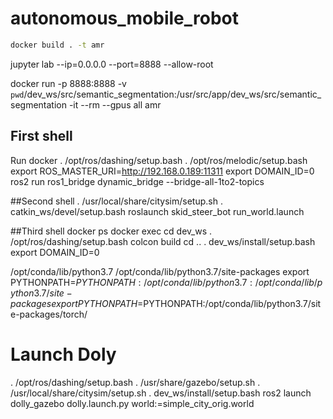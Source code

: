 # autonomous_mobile_robot
```bash
docker build . -t amr
```
jupyter lab --ip=0.0.0.0 --port=8888 --allow-root

docker run -p 8888:8888 -v `pwd`/dev_ws/src/semantic_segmentation:/usr/src/app/dev_ws/src/semantic_segmentation -it --rm --gpus all amr 

## First shell
Run docker
. /opt/ros/dashing/setup.bash
. /opt/ros/melodic/setup.bash
export ROS_MASTER_URI=http://192.168.0.189:11311
export DOMAIN_ID=0
ros2 run ros1_bridge dynamic_bridge --bridge-all-1to2-topics

##Second shell
 . /usr/local/share/citysim/setup.sh
. catkin_ws/devel/setup.bash
roslaunch skid_steer_bot run_world.launch

##Third shell
docker ps
docker exec
cd dev_ws
. /opt/ros/dashing/setup.bash 
colcon build
cd ..
. dev_ws/install/setup.bash
export DOMAIN_ID=0

/opt/conda/lib/python3.7
/opt/conda/lib/python3.7/site-packages
export PYTHONPATH=$PYTHONPATH:/opt/conda/lib/python3.7:/opt/conda/lib/python3.7/site-packages
export PYTHONPATH=$PYTHONPATH:/opt/conda/lib/python3.7/site-packages/torch/


# Launch Doly
. /opt/ros/dashing/setup.bash 
. /usr/share/gazebo/setup.sh
. /usr/local/share/citysim/setup.sh
. dev_ws/install/setup.bash
ros2 launch dolly_gazebo dolly.launch.py world:=simple_city_orig.world

